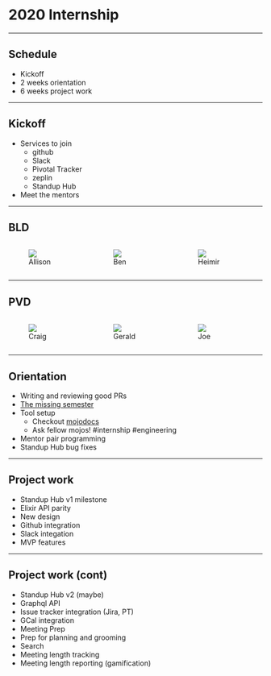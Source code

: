# 2020 Internship

---

## Schedule

* Kickoff
* 2 weeks orientation
* 6 weeks project work

---

## Kickoff

* Services to join
  * github
  * Slack
  * Pivotal Tracker
  * zeplin
  * Standup Hub
* Meet the mentors

---

## BLD

<div style="display: flex; flex-direction: row; justify-content: space-around">
  <figure style="flex: 1 1 0">
    <img src="https://d33wubrfki0l68.cloudfront.net/33683bb275f909553804cd625db4e0bbe4ed31e2/fa8b1/img/jpg/staff/lucas.jpg" />
    <figcaption>Allison</figcaption>
  </figure>
  <figure style="flex: 1 1 0">
    <img src="https://d33wubrfki0l68.cloudfront.net/f5212e43bff0d59f8bb4687e5c9ca9a150ddeec3/4bd05/img/jpg/staff/cates.jpg" />
    <figcaption>Ben</figcaption>
  </figure>
  <figure style="flex: 1 1 0">
    <img src="https://d33wubrfki0l68.cloudfront.net/54e9255548ce36b1989ab853aa9aa0ce411c2bb9/2e0aa/img/jpg/staff/sverrisson.jpg" />
    <figcaption>Heimir</figcaption>
  </figure>
</div>

---

## PVD

<div style="display: flex; flex-direction: row; justify-content: space-around">
  <figure style="flex: 1 1 0">
    <img src="https://d33wubrfki0l68.cloudfront.net/efda86a7c4251baa5a502ad452824ccce2344954/0c650/img/jpg/staff/barber.jpg" />
    <figcaption>Craig</figcaption>
  </figure>
  <figure style="flex: 1 1 0">
    <img src="https://d33wubrfki0l68.cloudfront.net/2ddd78102bcce21542264912c7beb0188c271e1f/658ca/img/jpg/staff/lewis.jpg" />
    <figcaption>Gerald</figcaption>
  </figure>
  <figure style="flex: 1 1 0">
    <img src="https://d33wubrfki0l68.cloudfront.net/7637235d7c734871cdbbc51ca69fa684e0a2fe34/c0d71/img/jpg/staff/delcioppio.jpg" />
    <figcaption>Joe</figcaption>
  </figure>
</div>

---

## Orientation

* Writing and reviewing good PRs
* [The missing semester](https://missing.csail.mit.edu/)
* Tool setup
  * Checkout [mojodocs](https://mojodocs.netlify.com)
  * Ask fellow mojos! #internship #engineering
* Mentor pair programming
* Standup Hub bug fixes

---

## Project work

* Standup Hub v1 milestone
 * Elixir API parity
 * New design
 * Github integration
 * Slack integation 
 * MVP features

---

## Project work (cont)

* Standup Hub v2 (maybe)
 * Graphql API
 * Issue tracker integration (Jira, PT)
 * GCal integration
* Meeting Prep
 * Prep for planning and grooming
 * Search
 * Meeting length tracking
 * Meeting length reporting (gamification)
